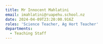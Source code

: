 ```yaml
---
title: Mr Innocent Mahlatini
email: imahlatini@ruapehu.school.nz
date: 2024-04-09T23:20:00.916Z
roles: 'Science Teacher, Ag Hort Teacher'
departments:
  - Teaching Staff
---
```


